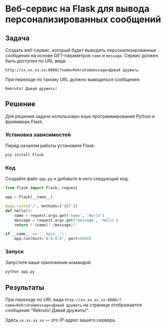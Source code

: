 # Веб-сервис на Flask для вывода персонализированных сообщений

## Задача

Создать веб-сервис, который будет выводить персонализированные сообщения на основе GET-параметров `name` и `message`. Сервис должен быть доступен по URL вида:

```
http://xx.xx.xx.xx:8080/?name=Rekruto&message=Давай дружить
```

При переходе по такому URL должно выводиться сообщение:

```
Rekruto! Давай дружить!
```

## Решение

Для решения задачи использован язык программирования Python и фреймворк Flask.

### Установка зависимостей

Перед началом работы установите Flask:

```bash
pip install Flask
```

### Код

Создайте файл `app.py` и добавьте в него следующий код:

```python
from flask import Flask, request

app = Flask(__name__)

@app.route('/', methods=['GET'])
def hello():
    name = request.args.get('name', 'World')
    message = request.args.get('message', 'Hello')
    return f'{name}! {message}!'

if __name__ == '__main__':
    app.run(host='0.0.0.0', port=8080)
```

### Запуск

Запустите ваше приложение командой:

```bash
python app.py
```

## Результаты

При переходе по URL вида `http://xx.xx.xx.xx:8080/?name=Rekruto&message=Давай дружить` на странице отображается сообщение "Rekruto! Давай дружить!".

Здесь `xx.xx.xx.xx` — это IP-адрес вашего сервера.
